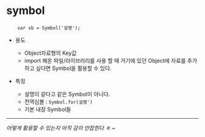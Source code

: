 # symbol

```
    var sb = Symbol('설명');
```

- 용도

  - Object자료형의 Key값
  - import 해온 파일/라이브러리를 사용 할 때 거기에 있던 Object에 자료를 추가하고 싶다면 Symbol을 활용할 수 있다.

- 특징
  - 설명이 같다고 같은 Symbol이 아니다.
  - 전역심볼 : `Symbol.for(설명')`
  - 기본 내장 Symbol들

---

_어떻게 활용할 수 있는지 아직 감이 안잡힌다 ㅎ ~_
